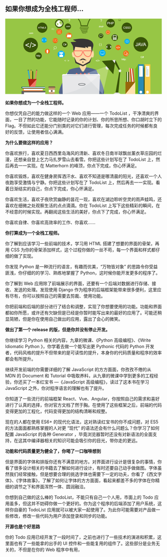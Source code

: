## 如果你想成为全栈工程师...

![full-stack](full-stack/full-stack-web-developer.png)

**如果你想成为一个全栈工程师。** 

你想仅凭自己的能力做这样的一个 Web 应用——一个 TodoList ，干净清爽的界面，一目了然的功能，它能随时记录的你的计划、你的所思所想、你口胡时立下的 Flag。不但如此它还能分门别类的对它们进行管理，每次完成任务的时候都有良好的反馈，让使用者信心满满。

**为什么要做这样的应用？** 

你喜欢旅行，喜欢夏日西西里岛海风的清新、喜欢冬日南半球飘丝薰衣草庄园的烂漫，还想亲自登上乞力马扎罗雪山去看雪。你把这些计划写在了 TodoList 上，然后再去一一实现。在 Matterhorn 的峰顶，你点下完成，你心怀满足。

你喜欢锻炼，喜欢在健身房挥洒汗水、喜欢不知道是哪清晨的阳光，还喜欢一个人夜跑享受激情与宁静。你把这些计划写在了 TodoList 上，然后再去一一实现。看着日渐结实的自己，你点下完成，你心怀满足。

你喜欢生活，喜欢子夜欣赏幽静的昙花一现，喜欢在湖边聆听空灵的雨声蛙鸣，还喜欢在细微之处观察生活的点点滴滴。你在 TodoList 上写下这些精彩的瞬间，在不经意的时候实现。再翻阅这些生活的美好，你点下了完成，你心怀满足。

你喜欢自律、你喜欢高效率的工作、你喜欢......

**你打算成为一个全栈工程师。**

你了解到应该学习一些前端的技术，学习用 HTML 搭建了想要的界面的骨架，再用 CSS 为你的骨架添加样式，这个过程你做的一丝不苟，每一个界面和样式都仔细的做了实现。

你发现 Python 是一种流行的语言，有趣而优美，“万物皆对象” 的思路令你受益匪浅，你仔细的的学习、熟练地掌握了 Python，这时候你能开发更多的程序了。

你了解到 Web 应用除了前端展示的界面，还要有一个后端对数据进行存储、接收、发送的处理。发现使用 Django 作为程序的后端框架能带来很多便利，这里应有尽有，你可以按照自己的需要去剪裁、使用功能。

你把前端和后端的部分进行了结合和调整，实现了你想要使用的功能。功能和界面都如你所愿，或许还有欠缺但是已经是你暂时能写出来的最好的应用了。可能还稍显简陋，但是你在使用自己做出的应用，露出了会心的微笑。

**做出了第一个 release 的版，但是你并没有停止开发。**

你继续学习 Python 相关的内容，九章的微课、《Python 高级编程》、《Write ldiomatic Python 》，你学着去做一个能写出更 Pythonic 代码的 Python 开发者，代码风格的提升不但带来的是可读性的提升，本身你的代码质量和程序的效率都会有所提升。

继续开发前端的你需要详细的了解 JavaScript 的方方面面，你孜孜不倦的从 MDN 的 Document 和 Tutorial 中吸取养料，从九章的微课中学到更多的工程经验，你还买了一本红宝书 —《JavaScript 高级编程》，读过了这本书在学习 JavaScript 之外，你对程序语言的理解也有了提升。

你知道了一些流行的前端框架 React、Vue、Angular，你按照自己的需求和喜好进行了认真的选择，你对官方文档了然于胸。在使用了这些框架之后，前端的代码变得更加的工程化，代码变得更加的结构清晰和规整。

现在的人都在使用 ES6+ 的现代化语法，这对熟读红宝书的你不成问题，对 ES5 的方法面面都熟练掌握的人对更 “现代” 的语法还会有什么问题么？你学习了如何配置 JavaScript 的各种 Generator ，毕竟浏览器暂时还没有对新语法的全面支持，在这其中编译器相关的知识可能会吸引你的目光，带你走的更远。

**功能和代码质量更为健全了，你喝了一口咖啡想到** 

但是界面的字体和排版你还有不满意的地方。对界面进行设计是很复杂的事情，你看了很多设计相关的书籍去了解如何进行设计，有时还要自己动手做做图。字体虽然我们经常接触，但是想要合理的挑选字体也需要下一定的功夫，你看了《西文字体》、《字体故事》，了解了如何让字体的方方面面，看起来都差不多的字体在你精细的调节之下和界面浑然一体、圆润融洽。

你想到自己做的这么棒的 TodoList，不能只有自己一个人用，市面上的 Todo 应用虽多，但这并不妨碍你做一个更好的。你为这个程序的后端添加了用户系统，这样你自豪的 TodoList 应用就可以被大家一起使用了。为此你可能需要对产品做一些修改，修改一些代码为用户添加登录和同步的功能。

**开源也是个好思路**

你的 Todo 应用已经开发了一段时间了，之前也进行了一些技术的演进和积累，这里面也有了一些能拿的出手的 UI 控件和一些能复用的组件了。这些部分是业务无关的，不但是在你的 Web 程序中有用，









